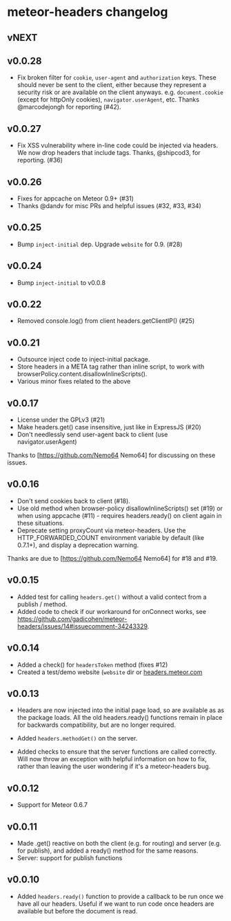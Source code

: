 # meteor-headers changelog

## vNEXT

## v0.0.28

* Fix broken filter for `cookie`, `user-agent` and `authorization` keys.
  These should never be sent to the client, either because they represent
  a security risk or are available on the client anyways.  e.g.
  `document.cookie` (except for httpOnly cookies), `navigator.userAgent`,
  etc. Thanks @marcodejongh for reporting (#42).

## v0.0.27

* Fix XSS vulnerability where in-line code could be injected via headers.
  We now drop headers that include <script> or </script> tags.  Thanks,
  @shipcod3, for reporting.  (#36)

## v0.0.26

* Fixes for appcache on Meteor 0.9+ (#31)
* Thanks @dandv for misc PRs and helpful issues (#32, #33, #34)

## v0.0.25

* Bump `inject-initial` dep.  Upgrade `website` for 0.9.  (#28)

## v0.0.24

* Bump `inject-initial` to v0.0.8

## v0.0.22

* Removed console.log() from client headers.getClientIP() (#25)

## v0.0.21

* Outsource inject code to inject-initial package.
* Store headers in a META tag rather than inline script, to work with
  browserPolicy.content.disallowInlineScripts().
* Various minor fixes related to the above

## v0.0.17

* License under the GPLv3 (#21)
* Make headers.get() case insensitive, just like in ExpressJS (#20)
* Don't needlessly send user-agent back to client (use navigator.userAgent)

Thanks to [https://github.com/Nemo64 Nemo64] for discussing on
these issues.

## v0.0.16

* Don't send cookies back to client (#18).
* Use old method when browser-policy disallowInlineScripts() set (#19)
or when using appcache (#11) - requires headers.ready() on client again
in these situations.
* Deprecate setting proxyCount via meteor-headers.  Use the
HTTP_FORWARDED_COUNT environment variable by default (like 0.7.1+),
and display a deprecation warning.

Thanks are due to [https://github.com/Nemo64 Nemo64] for #18 and #19.

## v0.0.15

* Added test for calling `headers.get()` without a valid contect from a
publish / method.
* Added code to check if our workaround for onConnect works, see
https://github.com/gadicohen/meteor-headers/issues/14#issuecomment-34243329.

## v0.0.14

* Added a check() for `headersToken` method (fixes #12)
* Created a test/demo website (`website` dir or [headers.meteor.com](http://headers.meteor.com)

## v0.0.13

* Headers are now injected into the initial page load, so are available as
as the package loads.  All the old headers.ready() functions remain in
place for backwards compatibility, but are no longer required.

* Added `headers.methodGet()` on the server.

* Added checks to ensure that the server functions are called correctly.
Will now throw an exception with helpful information on how to fix, rather
than leaving the user wondering if it's a meteor-headers bug.

## v0.0.12

* Support for Meteor 0.6.7

## v0.0.11

* Made .get() reactive on both the client (e.g. for routing) and server
(e.g. for publish), and added a ready() method for the same reasons.
* Server: support for publish functions

## v0.0.10

* Added `headers.ready()` function to provide a callback to be run once we have
all our headers.  Useful if we want to run code once headers are available but
before the document is read.
